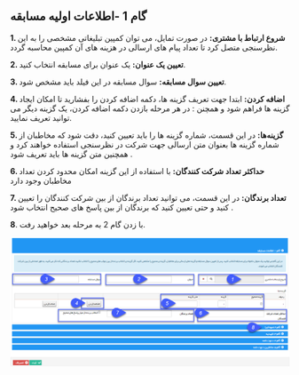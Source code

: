 ﻿## گام 1 -اطلاعات اولیه مسابقه




**1. شروع ارتباط با مشتری:** در صورت تمایل، می توان کمپین تبلیغاتی مشخصی را به این نظرسنجی متصل کرد تا تعداد پیام های ارسالی در هزینه های آن کمپین محاسبه گردد.

**2. تعیین یک عنوان:** یک عنوان برای مسابقه انتخاب کنید.

**3. تعیین سوال مسابقه:** سوال مسابقه در این فیلد باید مشخص شود.

**4. اضافه کردن:** ابتدا جهت تعریف گزینه ها، دکمه اضافه کردن را بفشارید تا امکان ایجاد گزینه ها فراهم شود و همچنن : در هر مرحله بازدن دکمه اضافه کردن، یک گزینه دیگر می توانید تعریف نمایید.

**5. گزینه‌ها:** در این قسمت، شماره گزینه ها را باید تعیین کنید، دقت شود که مخاطبان از شماره گزینه ها بعنوان متن ارسالی جهت شرکت در نظرسنجی استفاده خواهند کرد و همچنین متن گزینه ها باید تعریف شود .

**6. حداکثر تعداد شرکت کنندگان:**  با استفاده از این گزینه امکان محدود کردن تعداد مخاطبان وجود دارد

**7. تعداد برندگان:** در این قسمت، می توانید تعداد برندگان از بین شرکت کنندگان را تعیین کنید و حتی تعیین کنید که برندگان از بین پاسخ های صحیح انتخاب شود .

**8**. با زدن گام 2 به مرحله بعد خواهید رفت.

![](advertising-sendingcompetitionsms-firststep.png)

